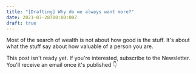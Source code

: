 ```yaml
---
title: "[Drafting] Why do we always want more?"
date: 2021-07-28T00:00:00Z
draft: true
---
```


Most of the search of wealth is not about how good is the stuff. It's about what the stuff say about how valuable of a person you are.

 <!--more-->

This post isn't ready yet. If you're interested, subscribe to the Newsletter. You'll receive an email once it's published 👇
